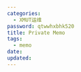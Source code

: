 ```yaml
---
categories:
  - XMUT运维
password: qtwwhxbhk520
title: Private Memo
tags:
  - memo
date:
updated:
---
```



